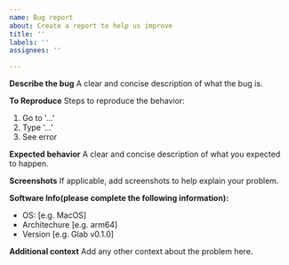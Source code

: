 ```yaml
---
name: Bug report
about: Create a report to help us improve
title: ''
labels: ''
assignees: ''

---
```


**Describe the bug**
A clear and concise description of what the bug is.

**To Reproduce**
Steps to reproduce the behavior:
1. Go to '...'
2. Type '...'
3. See error

**Expected behavior**
A clear and concise description of what you expected to happen.

**Screenshots**
If applicable, add screenshots to help explain your problem.

**Software Info(please complete the following information):**
 - OS: [e.g. MacOS]
 - Architechure [e.g. arm64]
 - Version [e.g. Glab v0.1.0]

**Additional context**
Add any other context about the problem here.
